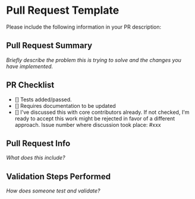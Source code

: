 <!-- SPDX-License-Identifier: MIT -->

# Pull Request Template

Please include the following information in your PR description:

## Pull Request Summary

*Briefly describe the problem this is trying to solve and the changes you have implemented.*

## PR Checklist

-   [] Tests added/passed.
-   [] Requires documentation to be updated
-   [] I've discussed this with core contributors already.
    If not checked, I'm ready to accept this work might be rejected in favor of a different approach.
    Issue number where discussion took place: #xxx

## Pull Request Info

*What does this include?*

## Validation Steps Performed

*How does someone test and validate?*
